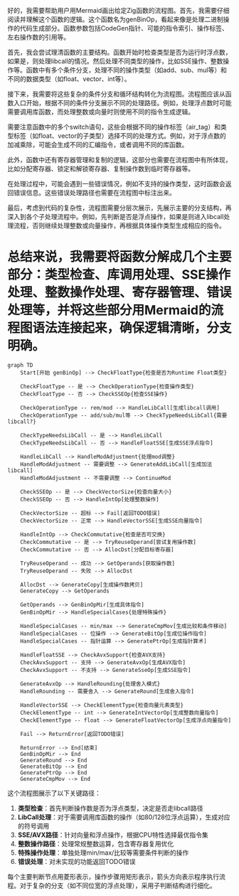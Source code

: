 好的，我需要帮助用户用Mermaid画出给定Zig函数的流程图。首先，我需要仔细阅读并理解这个函数的逻辑。这个函数名为genBinOp，看起来像是处理二进制操作的代码生成部分。函数参数包括CodeGen指针、可能的指令索引、操作标签、左右操作数的引用等。

首先，我会尝试理清函数的主要结构。函数开始时检查类型是否为运行时浮点数，如果是，则处理libcall的情况。然后处理不同类型的操作，比如SSE操作、整数操作等。函数中有多个条件分支，处理不同的操作类型（如add、sub、mul等）和不同的数据类型（如float、vector、int等）。

接下来，我需要将这些复杂的条件分支和循环结构转化为流程图。流程图应该从函数入口开始，根据不同的条件分支展示不同的处理路径。例如，处理浮点数时可能需要调用库函数，而处理整数或向量时则使用不同的指令生成逻辑。

需要注意函数中的多个switch语句，这些会根据不同的操作标签（air_tag）和类型标签（如float、vector的子类型）选择不同的处理方式。例如，对于浮点数的加减乘除，可能会生成不同的汇编指令，或者调用不同的库函数。

此外，函数中还有寄存器管理和复制的逻辑，这部分也需要在流程图中有所体现，比如分配寄存器、锁定和解锁寄存器、复制操作数到临时寄存器等。

在处理过程中，可能会遇到一些错误情况，例如不支持的操作类型，这时函数会返回错误信息。这些错误处理路径也需要在流程图中标注出来。

最后，考虑到代码的复杂性，流程图需要分层次展示，先展示主要的分支结构，再深入到各个子处理流程中。例如，先判断是否是浮点操作，如果是则进入libcall处理流程，否则继续处理整数或向量操作，再根据具体操作类型生成相应的指令。

总结来说，我需要将函数分解成几个主要部分：类型检查、库调用处理、SSE操作处理、整数操作处理、寄存器管理、错误处理等，并将这些部分用Mermaid的流程图语法连接起来，确保逻辑清晰，分支明确。
================================================
```mermaid
graph TD
    Start[开始 genBinOp] --> CheckFloatType{检查是否为Runtime Float类型}
    
    CheckFloatType -- 是 --> CheckOperationType{检查操作类型}
    CheckFloatType -- 否 --> CheckSSEOp{检查SSE操作}
    
    CheckOperationType -- rem/mod --> HandleLibCall[生成libcall调用]
    CheckOperationType -- add/sub/mul等 --> CheckTypeNeedsLibCall{需要libcall?}
    
    CheckTypeNeedsLibCall -- 是 --> HandleLibCall
    CheckTypeNeedsLibCall -- 否 --> HandleFloatSSE[生成SSE浮点指令]
    
    HandleLibCall --> HandleModAdjustment{处理mod调整}
    HandleModAdjustment -- 需要调整 --> GenerateAddLibCall[生成加法libcall]
    HandleModAdjustment -- 不需要调整 --> ContinueMod
    
    CheckSSEOp -- 是 --> CheckVectorSize{检查向量大小}
    CheckSSEOp -- 否 --> HandleIntOp[处理整数操作]
    
    CheckVectorSize -- 超标 --> Fail[返回TODO错误]
    CheckVectorSize -- 正常 --> HandleVectorSSE[生成SSE向量指令]
    
    HandleIntOp --> CheckCommutative{检查是否可交换}
    CheckCommutative -- 是 --> TryReuseOperand[尝试复用操作数]
    CheckCommutative -- 否 --> AllocDst[分配目标寄存器]
    
    TryReuseOperand -- 成功 --> GetOperands[获取操作数]
    TryReuseOperand -- 失败 --> AllocDst
    
    AllocDst --> GenerateCopy[生成操作数拷贝]
    GenerateCopy --> GetOperands
    
    GetOperands --> GenBinOpMir[生成具体指令]
    GenBinOpMir --> HandleSpecialCases{处理特殊操作}
    
    HandleSpecialCases -- min/max --> GenerateCmpMov[生成比较和条件移动]
    HandleSpecialCases -- 位操作 --> GenerateBitOp[生成位操作指令]
    HandleSpecialCases -- 指针运算 --> GeneratePtrOp[生成指针算术]
    
    HandleFloatSSE --> CheckAvxSupport{检查AVX支持}
    CheckAvxSupport -- 支持 --> GenerateAvxOp[生成AVX指令]
    CheckAvxSupport -- 不支持 --> GenerateSseOp[生成SSE指令]
    
    GenerateAvxOp --> HandleRounding{处理舍入模式}
    HandleRounding -- 需要舍入 --> GenerateRound[生成舍入指令]
    
    HandleVectorSSE --> CheckElementType{检查向量元素类型}
    CheckElementType -- int --> GenerateIntVectorOp[生成整数向量指令]
    CheckElementType -- float --> GenerateFloatVectorOp[生成浮点向量指令]
    
    Fail --> ReturnError[返回TODO错误]
    
    ReturnError --> End[结束]
    GenBinOpMir --> End
    GenerateRound --> End
    GenerateBitOp --> End
    GeneratePtrOp --> End
    GenerateCmpMov --> End
``` 

这个流程图展示了以下关键路径：

1. **类型检查**：首先判断操作数是否为浮点类型，决定是否走libcall路径
2. **LibCall处理**：对于需要调用库函数的操作（如80/128位浮点运算），生成对应的符号调用
3. **SSE/AVX路径**：针对向量和浮点操作，根据CPU特性选择最优指令集
4. **整数操作路径**：处理常规整数运算，包含寄存器复用优化
5. **特殊操作处理**：单独处理min/max/比较等需要条件判断的操作
6. **错误处理**：对未实现的功能返回TODO错误

每个主要判断节点用菱形表示，操作步骤用矩形表示，箭头方向表示程序执行流程。对于复杂的分支（如不同位宽的浮点处理），采用子判断结构进行细化。